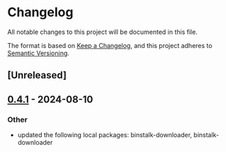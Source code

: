 # Changelog
All notable changes to this project will be documented in this file.

The format is based on [Keep a Changelog](https://keepachangelog.com/en/1.0.0/),
and this project adheres to [Semantic Versioning](https://semver.org/spec/v2.0.0.html).

## [Unreleased]

## [0.4.1](https://github.com/cargo-bins/cargo-binstall/compare/binstalk-git-repo-api-v0.4.0...binstalk-git-repo-api-v0.4.1) - 2024-08-10

### Other
- updated the following local packages: binstalk-downloader, binstalk-downloader
